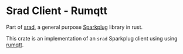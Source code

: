 # Srad Client - Rumqtt

Part of [srad](https://crates.io/crates/srad), a general purpose [Sparkplug](https://sparkplug.eclipse.org/) library in rust.

This crate is an implementation of an `srad` Sparkplug client using using [rumqtt](https://github.com/bytebeamio/rumqtt).
